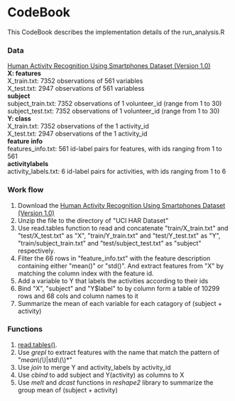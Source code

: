 # CodeBook

This CodeBook describes the implementation details of the run_analysis.R

### Data
[Human Activity Recognition 
 Using Smartphones Dataset (Version 1.0) ](https://d396qusza40orc.cloudfront.net/getdata%2Fprojectfiles%2FUCI%20HAR%20Dataset.zip)     
**X: features**   
X_train.txt: 7352 observations of 561 variables           
X_test.txt: 2947 observations of 561 variabless   
**subject**   
subject_train.txt: 7352 observations of 1 volunteer_id (range from 1 to 30)   
subject_test.txt: 7352 observations of 1 volunteer_id (range from 1 to 30)   
**Y: class**   
X_train.txt: 7352 observations of the 1 activity_id             
X_test.txt: 2947 observations of the 1 activity_id    
**feature info**   
features_info.txt: 561 id-label pairs for features, with ids ranging from 1 to 561      
**activitylabels**   
activity_labels.txt: 6 id-label pairs for activities, with ids ranging from 1 to 6     


### Work flow
1. Download the [Human Activity Recognition Using Smartphones Dataset (Version 1.0) ](https://d396qusza40orc.cloudfront.net/getdata%2Fprojectfiles%2FUCI%20HAR%20Dataset.zip)    
2. Unzip the file to the directory of "UCI HAR Dataset"  
3. Use read.tables function to read and concatenate "train/X_train.txt" and "test/X_test.txt" as "X", "train/Y_train.txt" and "test/Y_test.txt" as "Y", "train/subject_train.txt" and "test/subject_test.txt" as "subject" respectively.     
4. Filter the 66 rows in "feature_info.txt" with the feature description containing either "mean()" or "std()". And extract features from "X" by matching the column index with the feature id.  
5. Add a variable to Y that labels the activities according to their ids     
6. Bind "X", "subject" and "Y$label" to by column form a table of 10299 rows and 68 cols and column names to it    
7. Summarize the mean of each variable for each catagory of (subject + activity)    

### Functions    
  
1. [read.tables()](http://stackoverflow.com/questions/2104483/how-to-read-table-multiple-files-into-a-single-table-in-r?answertab=active#tab-top).     
2. Use *grepl* to extract features with the name that match the pattern of "*mean\\(\\)*|std\\(\\)*"     
3. Use *join* to merge Y and activity_labels by activity_id     
4. Use *cbind* to add subject and Y(activity) as columns to X   
5. Use *melt* and *dcast* functions in *reshape2* library to summarize the group mean of (subject + activity)  
